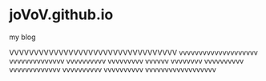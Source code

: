 # joVoV.github.io
my blog



VVVVVVVVVVVVVVVVVVVVVVVVVVVVVVVVVV
vvvvvvvvvvvvvvvvvvvv
vvvvvvvvvvvvvv
vvvvvvvvvv
vvvvvvvvv
vvvvvv
vvvvvvvv
vvvvvvvvvv
vvvvvvvvvvvvv
vvvvvvvvvv
vvvvvvvvvv
vvvvvvvvvvvvvvvvvv

